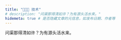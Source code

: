 ```yaml
---
title: "👨🏻‍💻 技术"
# description: "问渠那得清如许？为有源头活水来。"
hidemeta: true # 是否隐藏文章的元信息，如发布日期、作者等
---
```


问渠那得清如许？为有源头活水来。

<!-- more -->